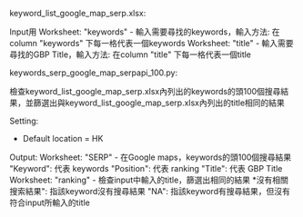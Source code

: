 keyword_list_google_map_serp.xlsx:

Input用
Worksheet: "keywords" - 輸入需要尋找的keywords，輸入方法: 在column "keywords" 下每一格代表一個keywords
Worksheet: "title" - 輸入需要尋找的GBP Title，輸入方法: 在column "title" 下每一格代表一個title

keywords_serp_google_map_serpapi_100.py:

檢查keyword_list_google_map_serp.xlsx內列出的keywords的頭100個搜尋結果，並篩選出與keyword_list_google_map_serp.xlsx內列出的title相同的結果

Setting:
- Default location = HK

Output:
Worksheet: "SERP" - 在Google maps，keywords的頭100個搜尋結果
"Keyword": 代表 keywords
"Position": 代表 ranking
"Title": 代表 GBP Title
Worksheet: "ranking" - 檢查input中輸入的title，篩選出相同的結果
*沒有相關搜索結果": 指該keyword沒有搜尋結果
"NA": 指該keyword有搜尋結果，但沒有符合input所輸入的title
